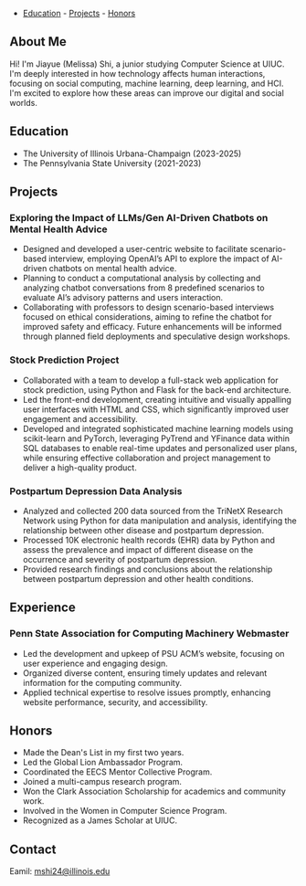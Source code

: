 - [Education](#education) - [Projects](#projects) - [Honors](#honors)

## About Me
Hi! I'm Jiayue (Melissa) Shi, a junior studying Computer Science at UIUC. I'm deeply interested in how technology affects human interactions, focusing on social computing, machine learning, deep learning, and HCI. I'm excited to explore how these areas can improve our digital and social worlds.

## Education
- The University of Illinois Urbana-Champaign (2023-2025)								       		
- The Pennsylvania State University (2021-2023)	 			        		


## Projects
### Exploring the Impact of LLMs/Gen AI-Driven Chatbots on Mental Health Advice
- Designed and developed a user-centric website to facilitate scenario-based interview, employing OpenAI’s API to explore the impact of AI-driven chatbots on mental health advice.
- Planning to conduct a computational analysis by collecting and analyzing chatbot conversations from 8 predefined scenarios to evaluate AI’s advisory patterns and users interaction.
- Collaborating with professors to design scenario-based interviews focused on ethical considerations, aiming to refine the chatbot for improved safety and efficacy. Future enhancements will be informed through planned field deployments and speculative design workshops.
### Stock Prediction Project
- Collaborated with a team to develop a full-stack web application for stock prediction, using Python and Flask for the back-end architecture.
- Led the front-end development, creating intuitive and visually appalling user interfaces with HTML and CSS, which significantly improved user engagement and accessibility.
- Developed and integrated sophisticated machine learning models using scikit-learn and PyTorch, leveraging PyTrend and YFinance data within SQL databases to enable real-time updates and personalized user plans, while ensuring effective collaboration and project management to deliver a high-quality product.
### Postpartum Depression Data Analysis 
- Analyzed and collected 200 data sourced from the TriNetX Research Network using Python for data manipulation and analysis, identifying the relationship between other disease and postpartum depression. 
- Processed 10K electronic health records (EHR) data by Python and assess the prevalence and impact of different disease on the occurrence and severity of postpartum depression. 
- Provided research findings and conclusions about the relationship between postpartum depression and other health conditions. 

## Experience
### Penn State Association for Computing Machinery Webmaster
- Led the development and upkeep of PSU ACM’s website, focusing on user experience and engaging design.
- Organized diverse content, ensuring timely updates and relevant information for the computing community.
- Applied technical expertise to resolve issues promptly, enhancing website performance, security, and accessibility.



## Honors
- Made the Dean's List in my first two years.
- Led the Global Lion Ambassador Program.
- Coordinated the EECS Mentor Collective Program.
- Joined a multi-campus research program.
- Won the Clark Association Scholarship for academics and community work.
- Involved in the Women in Computer Science Program.
- Recognized as a James Scholar at UIUC.

## Contact 
Eamil: mshi24@illinois.edu



